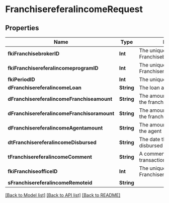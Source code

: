 # FranchisereferalincomeRequest

## Properties
Name | Type | Description | Notes
------------ | ------------- | ------------- | -------------
**fkiFranchisebrokerID** | **Int** | The unique ID of the Franchisebroker | 
**fkiFranchisereferalincomeprogramID** | **Int** | The unique ID of the Franchisereferalincomeprogram | 
**fkiPeriodID** | **Int** | The unique ID of the Period | 
**dFranchisereferalincomeLoan** | **String** | The loan amount | 
**dFranchisereferalincomeFranchiseamount** | **String** | The amount that will be given to the franchise | 
**dFranchisereferalincomeFranchisoramount** | **String** | The amount that will be kept by the franchisor | 
**dFranchisereferalincomeAgentamount** | **String** | The amount that will be given to the agent | 
**dtFranchisereferalincomeDisbursed** | **String** | The date the amounts were disbursed | 
**tFranchisereferalincomeComment** | **String** | A comment about the transaction | 
**fkiFranchiseofficeID** | **Int** | The unique ID of the Franchisereoffice | 
**sFranchisereferalincomeRemoteid** | **String** |  | 

[[Back to Model list]](../README.md#documentation-for-models) [[Back to API list]](../README.md#documentation-for-api-endpoints) [[Back to README]](../README.md)


